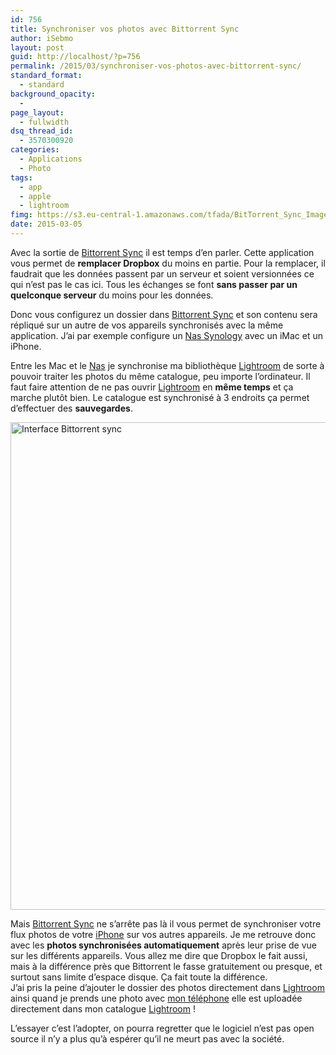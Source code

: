 ```yaml
---
id: 756
title: Synchroniser vos photos avec Bittorrent Sync
author: iSebmo
layout: post
guid: http://localhost/?p=756
permalink: /2015/03/synchroniser-vos-photos-avec-bittorrent-sync/
standard_format:
  - standard
background_opacity:
  - 
page_layout:
  - fullwidth
dsq_thread_id:
  - 3570300920
categories:
  - Applications
  - Photo
tags:
  - app
  - apple
  - lightroom
fimg: https://s3.eu-central-1.amazonaws.com/tfada/BitTorrent_Sync_Image_2.png
date: 2015-03-05
---
```

Avec la sortie de [Bittorrent Sync][1] il est temps d’en parler. Cette application vous permet de **remplacer Dropbox** du moins en partie. Pour la remplacer, il faudrait que les données passent par un serveur et soient versionnées ce qui n’est pas le cas ici. Tous les échanges se font **sans passer par un quelconque serveur** du moins pour les données.

Donc vous configurez un dossier dans [Bittorrent Sync][1] et son contenu sera répliqué sur un autre de vos appareils synchronisés avec la même application. J’ai par exemple configure un [Nas Synology][2] avec un iMac et un iPhone.

Entre les Mac et le [Nas][2] je synchronise ma bibliothèque [Lightroom][3] de sorte à pouvoir traiter les photos du même catalogue, peu importe l’ordinateur. Il faut faire attention de ne pas ouvrir [Lightroom][3] en **même temps** et ça marche plutôt bien. Le catalogue est synchronisé à 3 endroits ça permet d’effectuer des **sauvegardes**.

[<img class="aligncenter size-large wp-image-759" src="https://s3.eu-central-1.amazonaws.com/tfada/Capture-d’écran-2015-03-05-à-18.49.03-1024x780.png" alt="Interface Bittorrent sync" width="1024" height="780" />][4]

Mais [Bittorrent Sync][1] ne s’arrête pas là il vous permet de synchroniser votre flux photos de votre [iPhone][5] sur vos autres appareils. Je me retrouve donc avec les **photos synchronisées automatiquement** après leur prise de vue sur les différents appareils. Vous allez me dire que Dropbox le fait aussi, mais à la différence près que Bittorrent le fasse gratuitement ou presque, et surtout sans limite d’espace disque. Ça fait toute la différence.  
J’ai pris la peine d’ajouter le dossier des photos directement dans [Lightroom][3] ainsi quand je prends une photo avec [mon téléphone][5] elle est uploadée directement dans mon catalogue [Lightroom][3] !

L’essayer c’est l’adopter, on pourra regretter que le logiciel n’est pas open source il n’y a plus qu’à espérer qu’il ne meurt pas avec la société.

 [1]: http://www.getsync.com/
 [2]: http://www.amazon.fr/Synology-DS214play-Bo%C3%AEtier-NAS-USB/dp/B00FWUQNDQ/ref=sr_1_2?ie=UTF8&qid=1425577527&sr=8-2&keywords=nas+synology&tag=tfadafr-21
 [3]: http://www.amazon.fr/Adobe-Photoshop-Lightroom-5/dp/B00DAS8O6G/ref=sr_1_1?ie=UTF8&qid=1425577486&sr=8-1&keywords=lightroom&tag=tfadafr-21
 [4]: https://s3.eu-central-1.amazonaws.com/tfada/Capture-d’écran-2015-03-05-à-18.49.03.png
 [5]: http://localhost/2014/10/liphone-6-plus-dans-tous-ses-etats/